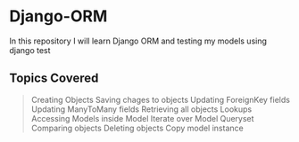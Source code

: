 # Django-ORM

In this repository I will learn Django ORM and testing my models using django test

## Topics Covered

> Creating Objects
> Saving chages to objects
> Updating ForeignKey fields
> Updating ManyToMany fields
> Retrieving all objects
> Lookups
> Accessing Models inside Model
> Iterate over Model Queryset
> Comparing objects
> Deleting objects
> Copy model instance
